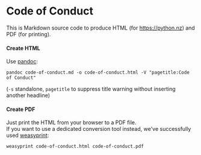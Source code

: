 # Code of Conduct

This is Markdown source code to produce HTML (for https://python.nz) and PDF (for
printing).

#### Create HTML

Use [pandoc](https://pandoc.org):

```
pandoc code-of-conduct.md -o code-of-conduct.html -V "pagetitle:Code of Conduct"
```

(`-s` standalone, `pagetitle` to suppress title warning without inserting another
headline)

#### Create PDF

Just print the HTML from your browser to a PDF file.<br> If you want to use a dedicated
conversion tool instead, we've successfully used [weasyprint](https://weasyprint.org/):

```
weasyprint code-of-conduct.html code-of-conduct.pdf
```
